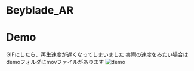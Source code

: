 # Beyblade_AR

# Demo
GIFにしたら、再生速度が遅くなってしまいました
実際の速度をみたい場合はdemoフォルダにmovファイルがあります
![demo](demo/demo.gif)
